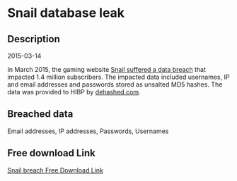 # Snail database leak

## Description

2015-03-14

In March 2015, the gaming website <a href="https://www.technadu.com/emuparadise-1-1-million-user-data-breach/70025/" target="_blank" rel="noopener">Snail suffered a data breach</a> that impacted 1.4 million subscribers. The impacted data included usernames, IP and email addresses and passwords stored as unsalted MD5 hashes. The data was provided to HIBP by <a href="https://dehashed.com/" target="_blank" rel="noopener">dehashed.com</a>.

## Breached data

Email addresses, IP addresses, Passwords, Usernames

## Free download Link

[Snail breach Free Download Link](https://tinyurl.com/2b2k277t)